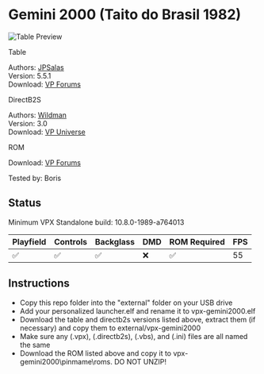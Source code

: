 # Gemini 2000 (Taito do Brasil 1982)

![Table Preview](https://github.com/LegendsUnchained/vpx-standalone-alp4k/blob/main/images/vpx-gemini2000.jpg)

Table

Authors: [JPSalas](https://www.vpforums.org/index.php?showuser=277)  
Version: 5.5.1  
Download: [VP Forums](https://www.vpforums.org/index.php?app=downloads&showfile=13636)

DirectB2S

Authors: [Wildman](https://vpuniverse.com/profile/5-wildman/)  
Version: 3.0  
Download: [VP Universe](https://vpuniverse.com/files/file/4984-gemini-2000-taito-1982/)

ROM

Download: [VP Forums](https://www.vpforums.org/index.php?app=downloads&showfile=565)

Tested by: Boris

## Status 

Minimum VPX Standalone build: 10.8.0-1989-a764013

| Playfield | Controls | Backglass | DMD | ROM Required | FPS | 
|-----------|----------|-----------|-----|--------------|-----|
| :white_check_mark: | :white_check_mark: | :white_check_mark: | :x: | :white_check_mark: | 55 |

## Instructions

- Copy this repo folder into the "external" folder on your USB drive
- Add your personalized launcher.elf and rename it to vpx-gemini2000.elf
- Download the table and directb2s versions listed above, extract them (if necessary) and copy them to external/vpx-gemini2000
- Make sure any (.vpx), (.directb2s), (.vbs), and (.ini) files are all named the same
- Download the ROM listed above and copy it to vpx-gemini2000\pinmame\roms. DO NOT UNZIP!
